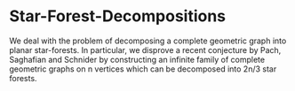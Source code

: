 # Star-Forest-Decompositions
We deal with the problem of decomposing a complete geometric graph into planar star-forests. In particular, we disprove a recent conjecture by Pach, Saghafian and Schnider by constructing an infinite family of complete geometric graphs on n vertices which can be decomposed into 2n/3 star forests.
